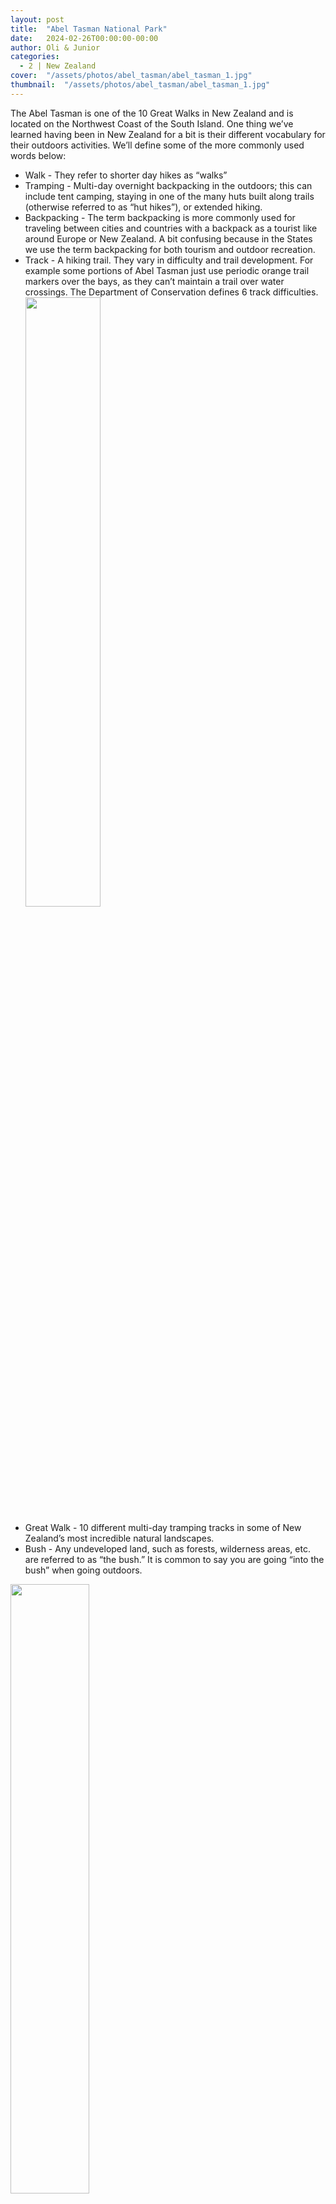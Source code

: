```yaml
---
layout: post
title:  "Abel Tasman National Park"
date:   2024-02-26T00:00:00-00:00
author: Oli & Junior
categories:
  - 2 | New Zealand
cover:  "/assets/photos/abel_tasman/abel_tasman_1.jpg"
thumbnail:  "/assets/photos/abel_tasman/abel_tasman_1.jpg"
---
```


The Abel Tasman is one of the 10 Great Walks in New Zealand and is located on the Northwest Coast of the South Island. One thing we’ve learned having been in New Zealand for a bit is their different vocabulary for their outdoors activities. We’ll define some of the more commonly used words below:
<ul>
  <li>Walk - They refer to shorter day hikes as “walks”</li>
  <li>Tramping - Multi-day overnight backpacking in the outdoors; this can include tent camping, staying in one of the many huts built along trails (otherwise referred to as “hut hikes”), or extended hiking.</li>
  <li>Backpacking - The term backpacking is more commonly used for traveling between cities and countries with a backpack as a tourist like around Europe or New Zealand. A bit confusing because in the States we use the term backpacking for both tourism and outdoor recreation.</li>
  <li>Track - A hiking trail. They vary in difficulty and trail development. For example some portions of Abel Tasman just use periodic orange trail markers over the bays, as they can’t maintain a trail over water crossings. The Department of Conservation defines 6 track difficulties.</li>
<img src="/oli-jr-travel/assets/photos/abel_tasman/abel_tasman_1.jpg" style="width:50%; margin-bottom:10px">
  <li>Great Walk - 10 different multi-day  tramping tracks in some of New Zealand’s most incredible natural landscapes.</li>
  <li>Bush - Any undeveloped land, such as forests, wilderness areas, etc. are referred to as “the bush.” It is common to say you are going “into the bush” when going outdoors.</li>
</ul>

<img src="/oli-jr-travel/assets/photos/abel_tasman/abel_tasman_1.jpg" style="width:50%; margin-bottom:10px">


We only did a portion of this walk and spent two nights and three days on the trail. There's a few ways to start the hike, you can either walk in from the trailhead in Marahau or you can take an aqua taxi to any portion of the trail and walk back into Marahau. We decided to take an aqua taxi to Bark Bay and hike back. We boarded the aqua taxi at 9AM and made our way up the coast. We saw Split Rock, sunbathing seals, and all the other bays along the way. We made it to Bark Bay and started our hike to Torrent Bay, where we'd be camping for the night. One thing that makes the Abel Tasman unique is its multiple bay crossings. There is such a dramatic difference between high and low tide along the entirety of the park, but there are a few bays that need to be crossed and hikers are advised to do so at low tide, but are welcome to attempt a high tide crossing if they deem themselves fit. We made it to Torrent Bay and camped for the night, knowing we'd need to wake up at 6am for the low tide crossing. 

<div float="left">
  <img src="/oli-jr-travel/assets/photos/abel_tasman/abel_tasman_3.jpg" style="float:left; width:49%; margin-bottom:10px" />
  <img src="/oli-jr-travel/assets/photos/abel_tasman/abel_tasman_4.jpg" style="float:right; width:49%; margin-bottom:10px" />
</div>
<div float="left">
  <img src="/oli-jr-travel/assets/photos/abel_tasman/abel_tasman_5.jpg" style="float:left; width:49%; margin-bottom:10px" />
  <img src="/oli-jr-travel/assets/photos/abel_tasman/abel_tasman_6.jpg" style="float:right; width:49%; margin-bottom:10px" />
</div>

<img src="/oli-jr-travel/assets/photos/abel_tasman/abel_tasman_7.jpg" style="float:left; width:50%; margin-bottom:10px">
Now that we were settled in for the night, it was inevitable — we ran into the Marahau Mafia. Junior was on high alert, but that didn’t keep them from making their attempts to rob us blind – the Weka were out to snatch our stuff! Weka are these cute flightless birds (they look like tropical chickens) that roam around forested parts of New Zealand digging for food, but when they are located in areas that are highly trafficked by humans, they know that those same humans bring their own food into the park. So of course, they tried poking around our site to see if there was anything to take. We've been told they know how to unzip zippers, can open tents (we heard from one backpacker that a Weka was opening her tent while she was inside changing!), and that if anything of ours goes missing, just check the surrounding bushes and we'll surely find it! 

At the crack of dawn we were up and walking, but we still had to take off our shoes to traverse the ankle deep water still remaining in Torrent Bay. We hiked to Apple Tree Bay for our second night of camping. This campsite was literally on the beach, and of course our neighboring Wekas kept us on our toes all evening.

<div float="left">
  <img src="/oli-jr-travel/assets/photos/abel_tasman/abel_tasman_8.jpg" style="float:left; width:49%; margin-bottom:10px" />
  <img src="/oli-jr-travel/assets/photos/abel_tasman/abel_tasman_9.jpg" style="float:right; width:49%; margin-bottom:10px" />
</div>
<div float="left">
  <img src="/oli-jr-travel/assets/photos/abel_tasman/abel_tasman_10.jpg" style="float:left; width:49%; margin-bottom:10px" />
  <img src="/oli-jr-travel/assets/photos/abel_tasman/abel_tasman_11.jpg" style="float:right; width:49%; margin-bottom:10px" />
</div>

We made our way back into Marahau the morning of the 28th and stopped at the cafe for a big lunch upon arrival. We hopped back on the shuttle to Nelson where we met another great Kiwi from the North Island. She taught us about Moa (a prehistoric bird that used to roam New Zealand) and Lancewoods (a tree that adapted its branches so as to not be eaten by Moa) and even gifted me a Lancewood leaf that I still keep with me on my travels. She volunteers at a farm and recently picked up skating as a hobby – we were definitely best friends in a past life!

<br clear="all" />

__Español__

El Abel Tasman es uno de los 10 Grandes Paseos de Nueva Zelanda y está ubicado en la costa noroeste de la Isla Sur. Una cosa que hemos aprendido después de estar un tiempo en Nueva Zelanda es su vocabulario diferente para sus actividades al aire libre. Definiremos algunas de las palabras más utilizadas a continuación:

<ul>
  <li>Caminata: se refieren a las caminatas de un día más cortas como “caminatas”.</li>
  <li>Vagabundo: mochilero nocturno de varios días al aire libre; esto puede incluir acampar en tiendas de campaña, alojarse en una de las muchas cabañas construidas a lo largo de los senderos (también conocidas como “excursiones a cabañas”) o caminatas prolongadas.</li>
  <li>Mochilero: el término mochilero se usa más comúnmente para viajar entre ciudades y países con una mochila como turista, como por Europa o Nueva Zelanda. Un poco confuso porque en Estados Unidos usamos el término mochilero tanto para turismo como para recreación al aire libre.</li>
  <li>Pista: una ruta de senderismo. Varían en dificultad y desarrollo del sendero. Por ejemplo, algunas partes de Abel Tasman simplemente usan marcadores de senderos naranjas periódicos sobre las bahías, ya que no pueden mantener un sendero sobre los cruces de agua. El Departamento de Conservación define 6 vías de dificultad.</li>
  <li>Gran Caminata: 10 rutas diferentes de senderismo de varios días en algunos de los paisajes naturales más increíbles de Nueva Zelanda.</li>
  <li>Arbusto: cualquier terreno no urbanizado, como bosques, áreas silvestres, etc., se conoce como "el arbusto". Es común decir que se va “al monte” cuando se sale al aire libre.</li>
</ul>

Solo hicimos una parte de esta caminata y pasamos dos noches y tres días en el sendero. Hay algunas maneras de comenzar la caminata: puedes caminar desde el comienzo del sendero en Marahau o puedes tomar un taxi acuático hasta cualquier parte del sendero y caminar de regreso a Marahau. Decidimos tomar un taxi acuático hasta Bark Bay y caminar de regreso. Abordamos el taxi acuático a las 9 de la mañana y nos dirigimos hacia la costa. Vimos Split Rock, focas tomando el sol y todas las demás bahías a lo largo del camino. Llegamos a Bark Bay y comenzamos nuestra caminata hasta Torrent Bay, donde acamparíamos para pasar la noche. Una cosa que hace que Abel Tasman sea único son sus múltiples cruces de bahías. Existe una diferencia muy dramática entre la marea alta y la baja a lo largo de todo el parque, pero hay algunas bahías que deben cruzarse y se recomienda a los excursionistas que lo hagan durante la marea baja, pero pueden intentar cruzar con la marea alta si se consideran aptos. Llegamos a Torrent Bay y acampamos para pasar la noche, sabiendo que tendríamos que despertarnos a las 6 am para cruzar la marea baja.

Ahora que estábamos instalados para pasar la noche, era inevitable: nos topamos con la mafia Marahau. Junior estaba en alerta máxima, pero eso no les impidió intentar robarnos a ciegas: ¡los Weka querían arrebatarnos nuestras cosas! Los weka son estos lindos pájaros no voladores (parecen pollos tropicales) que deambulan por las zonas boscosas de Nueva Zelanda excavando en busca de comida, pero cuando se ubican en áreas altamente traficadas por humanos, saben que esos mismos humanos traen su propia comida. el parque. Entonces, por supuesto, intentaron husmear en nuestro sitio para ver si había algo que llevarse. Nos han dicho que saben cómo abrir cremalleras, pueden abrir tiendas de campaña (¡un mochilero nos contó que una Weka estaba abriendo su tienda mientras ella estaba dentro cambiándose!), y que si algo nuestro se pierde, simplemente revise los arbustos circundantes. ¡Y seguramente lo encontraremos!

Al amanecer nos levantamos y caminamos, pero todavía tuvimos que quitarnos los zapatos para atravesar el agua hasta los tobillos que aún quedaba en Torrent Bay. Caminamos hasta Apple Tree Bay para nuestra segunda noche de campamento. Este campamento estaba literalmente en la playa y, por supuesto, nuestros vecinos Wekas nos mantuvieron alerta toda la noche.

Regresamos a Marahau la mañana del 28 y nos detuvimos en la cafetería para almorzar al llegar. Regresamos al transbordador a Nelson, donde conocimos a otro gran kiwi de la Isla Norte. Ella nos habló sobre Moa (un ave prehistórica que solía vagar por Nueva Zelanda) y Lancewoods (un árbol que adaptó sus ramas para que Moa no se lo comiera) e incluso me regaló una hoja de Lancewood que todavía guardo conmigo en mis viajes. . Ella es voluntaria en una granja y recientemente comenzó a patinar como pasatiempo. ¡Definitivamente éramos mejores amigos en una vida pasada!
